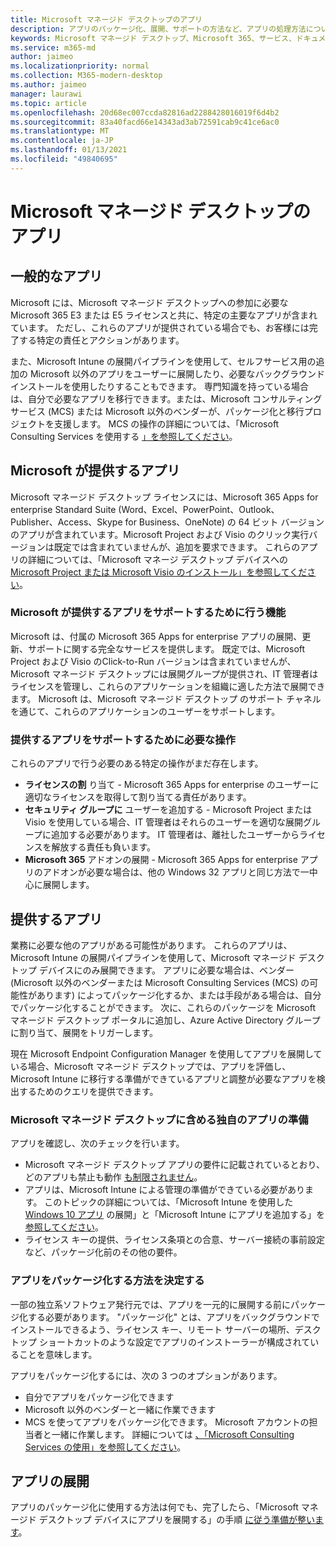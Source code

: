 ```yaml
---
title: Microsoft マネージド デスクトップのアプリ
description: アプリのパッケージ化、展開、サポートの方法など、アプリの処理方法について説明します。
keywords: Microsoft マネージド デスクトップ、Microsoft 365、サービス、ドキュメント
ms.service: m365-md
author: jaimeo
ms.localizationpriority: normal
ms.collection: M365-modern-desktop
ms.author: jaimeo
manager: laurawi
ms.topic: article
ms.openlocfilehash: 20d68ec007ccda82816ad2288428016019f6d4b2
ms.sourcegitcommit: 83a40facd66e14343ad3ab72591cab9c41ce6ac0
ms.translationtype: MT
ms.contentlocale: ja-JP
ms.lasthandoff: 01/13/2021
ms.locfileid: "49840695"
---
```

# <a name="apps-in-microsoft-managed-desktop"></a>Microsoft マネージド デスクトップのアプリ

<!--This topic is the target for 2 "Learn more" links in the Admin Portal (aka.ms/app-overview;app-package); also target for link from Online resources (aka.ms/app-overviewmmd-app-prep) do not delete.-->

<!--Applications: supported/onboard/deployment -->
 
## <a name="apps-generally"></a>一般的なアプリ

Microsoft には、Microsoft マネージド デスクトップへの参加に必要な Microsoft 365 E3 または E5 ライセンスと共に、特定の主要なアプリが含まれています。 ただし、これらのアプリが提供されている場合でも、お客様には完了する特定の責任とアクションがあります。

また、Microsoft Intune の展開パイプラインを使用して、セルフサービス用の追加の Microsoft 以外のアプリをユーザーに展開したり、必要なバックグラウンド インストールを使用したりすることもできます。 専門知識を持っている場合は、自分で必要なアプリを移行できます。または、Microsoft コンサルティング サービス (MCS) または Microsoft 以外のベンダーが、パッケージ化と移行プロジェクトを支援します。 MCS の操作の詳細については、「Microsoft Consulting Services を使用する [」を参照してください](apps-MCS.md)。


## <a name="apps-provided-by-microsoft"></a>Microsoft が提供するアプリ

Microsoft マネージド デスクトップ ライセンスには、Microsoft 365 Apps for enterprise Standard Suite (Word、Excel、PowerPoint、Outlook、Publisher、Access、Skype for Business、OneNote) の 64 ビット バージョンのアプリが含まれています。Microsoft Project および Visio のクリック実行バージョンは既定では含まれていませんが、追加を要求できます。 これらのアプリの詳細については、「Microsoft マネージ デスクトップ デバイスへの [Microsoft Project または Microsoft Visio のインストール」を参照してください](../get-started/project-visio.md)。

### <a name="what-microsoft-does-to-support-the-apps-we-provide"></a>Microsoft が提供するアプリをサポートするために行う機能

Microsoft は、付属の Microsoft 365 Apps for enterprise アプリの展開、更新、サポートに関する完全なサービスを提供します。 既定では、Microsoft Project および Visio のClick-to-Run バージョンは含まれていませんが、Microsoft マネージド デスクトップには展開グループが提供され、IT 管理者はライセンスを管理し、これらのアプリケーションを組織に適した方法で展開できます。 Microsoft は、Microsoft マネージド デスクトップ のサポート チャネルを通じて、これらのアプリケーションのユーザーをサポートします。

### <a name="what-you-need-to-do-to-support-the-apps-we-provide"></a>提供するアプリをサポートするために必要な操作

これらのアプリで行う必要のある特定の操作がまだ存在します。

- **ライセンスの割** り当て - Microsoft 365 Apps for enterprise のユーザーに適切なライセンスを取得して割り当てる責任があります。
- **セキュリティ グループに** ユーザーを追加する - Microsoft Project または Visio を使用している場合、IT 管理者はそれらのユーザーを適切な展開グループに追加する必要があります。 IT 管理者は、離社したユーザーからライセンスを解放する責任も負います。
- **Microsoft 365** アドオンの展開 - Microsoft 365 Apps for enterprise アプリのアドオンが必要な場合は、他の Windows 32 アプリと同じ方法で一中心に展開します。 

## <a name="apps-you-provide"></a>提供するアプリ

業務に必要な他のアプリがある可能性があります。 これらのアプリは、Microsoft Intune の展開パイプラインを使用して、Microsoft マネージド デスクトップ デバイスにのみ展開できます。 アプリに必要な場合は、ベンダー (Microsoft 以外のベンダーまたは Microsoft Consulting Services (MCS) の可能性があります) によってパッケージ化するか、または手段がある場合は、自分でパッケージ化することができます。 次に、これらのパッケージを Microsoft マネージド デスクトップ ポータルに追加し、Azure Active Directory グループに割り当て、展開をトリガーします。 

現在 Microsoft Endpoint Configuration Manager を使用してアプリを展開している場合、Microsoft マネージド デスクトップでは、アプリを評価し、Microsoft Intune に移行する準備ができているアプリと調整が必要なアプリを検出するためのクエリを提供できます。


### <a name="preparing-your-own-apps-for-inclusion-in-microsoft-managed-desktop"></a>Microsoft マネージド デスクトップに含める独自のアプリの準備
アプリを確認し、次のチェックを行います。

- Microsoft マネージド デスクトップ アプリの要件に記載されているとおり、どのアプリも禁止も動作 [も制限されません](https://aka.ms/app-req)。
- アプリは、Microsoft Intune による管理の準備ができている必要があります。 このトピックの詳細については、「Microsoft Intune を使用した [Windows 10 アプリ](https://docs.microsoft.com/intune/apps-windows-10-app-deploy) の展開」と「Microsoft Intune にアプリを追加する」を [参照してください](https://docs.microsoft.com/intune/apps-add)。
- ライセンス キーの提供、ライセンス条項との合意、サーバー接続の事前設定など、パッケージ化前のその他の要件。

### <a name="decide-how-to-package-apps"></a>アプリをパッケージ化する方法を決定する

一部の独立系ソフトウェア発行元では、アプリを一元的に展開する前にパッケージ化する必要があります。 "パッケージ化" とは、アプリをバックグラウンドでインストールできるよう、ライセンス キー、リモート サーバーの場所、デスクトップ ショートカットのような設定でアプリのインストーラーが構成されていることを意味します。

アプリをパッケージ化するには、次の 3 つのオプションがあります。 


- 自分でアプリをパッケージ化できます
- Microsoft 以外のベンダーと一緒に作業できます
- MCS を使ってアプリをパッケージ化できます。 Microsoft アカウントの担当者と一緒に作業します。 詳細については [、「Microsoft Consulting Services の使用」を参照してください](apps-MCS.md)。



## <a name="deploying-apps"></a>アプリの展開

アプリのパッケージ化に使用する方法は何でも、完了したら、「Microsoft マネージド デスクトップ デバイスにアプリを展開する」の手順 [に従う準備が整います](../get-started/deploy-apps.md)。


